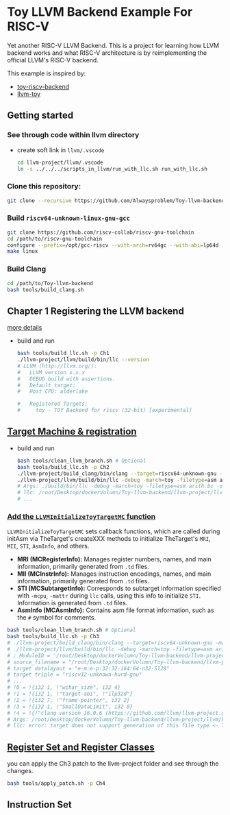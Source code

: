 Toy LLVM Backend Example For RISC-V
===========================

Yet another RISC-V LLVM Backend. This is a project for learning how LLVM backend works and what RISC-V architecture is
by reimplementing the official LLVM's RISC-V backend.

This example is inspired by:

- [toy-riscv-backend](https://github.com/rhysd/toy-riscv-backend)
- [llvm-toy](https://github.com/sunwayforever/llvm-toy)

## Getting started

### See through code within llvm directory

- create soft link in `llvm/.vscode`


  ```bash
  cd llvm-project/llvm/.vscode
  ln -s ../../../scripts_in_llvm/run_with_llc.sh run_with_llc.sh
  ```

### Clone this repository:

```sh
git clone --recursive https://github.com/Alwaysproblem/Toy-llvm-backend
```

### Build `riscv64-unknown-linux-gnu-gcc`

```bash
git clone https://github.com/riscv-collab/riscv-gnu-toolchain
cd /path/to/riscv-gnu-toolchain
configure --prefix=/opt/gcc-riscv --with-arch=rv64gc --with-abi=lp64d --enable-multilib
make linux
```

### Build Clang

```bash
cd /path/to/Toy-llvm-backend
bash tools/build_clang.sh
```

## Chapter 1 Registering the LLVM backend

[more details](https://llvm.org/docs/WritingAnLLVMBackend.html#preliminaries)

- build and run

  ```bash
  bash tools/build_llc.sh -p Ch1
  ./llvm-project/llvm/build/bin/llc --version
  # LLVM (http://llvm.org/):
  #   LLVM version x.x.x
  #   DEBUG build with assertions.
  #   Default target: 
  #   Host CPU: alderlake

  #   Registered Targets:
  #     toy - TOY Backend for riscv (32-bit) [experimental]
  ```


## [Target Machine & registration](https://llvm.org/docs/WritingAnLLVMBackend.html#target-machine)

- build and run

  ```bash
  bash tools/clean_llvm_branch.sh # Optional
  bash tools/build_llc.sh -p Ch2
  ./llvm-project/build_clang/bin/clang --target=riscv64-unknown-gnu -march=rv32g examples/arith.c -c -emit-llvm -O0 -o arith.bc
  ./llvm-project/llvm/build/bin/llc -debug -march=toy -filetype=asm arith.bc -o arith.S
  # Args: ./build/bin/llc -debug -march=toy -filetype=asm arith.bc -o arith.S 
  # llc: /root/Desktop/dockerVolumn/Toy-llvm-backend/llvm-project/llvm/lib/CodeGen/LLVMTargetMachine.cpp:42: void llvm::LLVMTargetMachine::initAsmInfo(): Assertion 'MRI && "Unable to create reg info"' failed.
  # ...
  ```

### [Add the `LLVMInitializeToyTargetMC` function](https://pages.dogdog.run/toolchain/llvm_toy_riscv_backend.html#org000003f)

`LLVMInitializeToyTargetMC` sets callback functions, which are called during initAsm via TheTarget's createXXX methods to initialize TheTarget's `MRI`, `MII`, `STI`, `AsmInfo`, and others.

- **MRI (MCRegisterInfo):** Manages register numbers, names, and main information, primarily generated from `.td` files.
- **MII (MCInstrInfo):** Manages instruction encodings, names, and main information, primarily generated from `.td` files.
- **STI (MCSubtargetInfo):** Corresponds to subtarget information specified with `-mcpu`, `-mattr` during `llc` calls, using this info to initialize `STI`. Information is generated from `.td` files.
- **AsmInfo (MCAsmInfo):** Contains asm file format information, such as the `#` symbol for comments.

```bash
bash tools/clean_llvm_branch.sh # Optional
bash tools/build_llc.sh -p Ch3
# ./llvm-project/build_clang/bin/clang --target=riscv64-unknown-gnu -march=rv32g examples/arith.c -c -emit-llvm -O0 -o arith.bc
# ./llvm-project/llvm/build/bin/llc -debug -march=toy -filetype=asm arith.bc -o arith.S
# ; ModuleID = '/root/Desktop/dockerVolumn/Toy-llvm-backend/llvm-project/llvm/.vscode/test/arith.bc'
# source_filename = "/root/Desktop/dockerVolumn/Toy-llvm-backend/llvm-project/llvm/../../examples/arith.c"
# target datalayout = "e-m:e-p:32:32-i64:64-n32-S128"
# target triple = "riscv32-unknown-hurd-gnu"
# ...
# !0 = !{i32 1, !"wchar_size", i32 4}
# !1 = !{i32 1, !"target-abi", !"ilp32d"}
# !2 = !{i32 7, !"frame-pointer", i32 2}
# !3 = !{i32 1, !"SmallDataLimit", i32 8}
# !4 = !{!"clang version 16.0.6 (https://github.com/llvm/llvm-project.git 7cbf1a2591520c2491aa35339f227775f4d3adf6)"}
# Args: /root/Desktop/dockerVolumn/Toy-llvm-backend/llvm-project/llvm/build/bin/llc -debug -march=toy -filetype=asm /root/Desktop/dockerVolumn/Toy-llvm-backend/llvm-project/llvm/.vscode/test/arith.bc -o /root/Desktop/dockerVolumn/Toy-llvm-backend/llvm-project/llvm/.vscode/test/arith.S 
# llc: error: target does not support generation of this file type <- The error occurs because a SelectionDAGISel instance has not been specified for Toy. SelectionDAGISel is the entry point for the entire instruction selection (isel) process.
```

## [Register Set and Register Classes](https://llvm.org/docs/WritingAnLLVMBackend.html#register-set-and-register-classes)

you can apply the Ch3 patch to the llvm-project folder and see through the changes.

```bash
bash tools/apply_patch.sh -p Ch4
```

## Instruction Set
